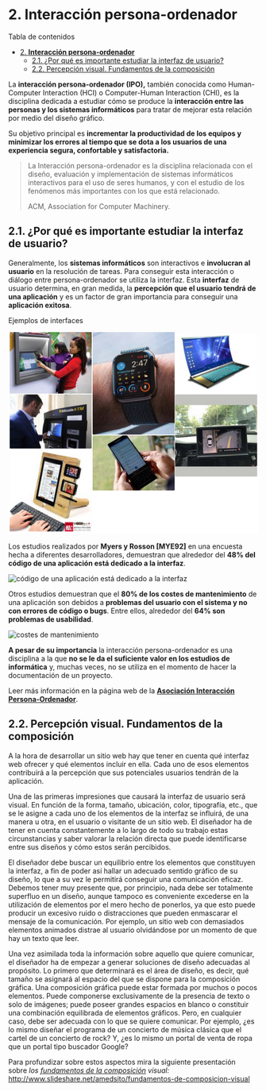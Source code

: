 # 2. **Interacción persona-ordenador**

Tabla de contenidos

- [2. **Interacción persona-ordenador**](#2-interacción-persona-ordenador)
  - [2.1. ¿Por qué es importante estudiar la interfaz de usuario?](#21-por-qué-es-importante-estudiar-la-interfaz-de-usuario)
  - [2.2. Percepción visual. Fundamentos de la composición](#22-percepción-visual-fundamentos-de-la-composición)


La **interacción persona-ordenador (IPO),** también conocida como Human-Computer Interaction (HCI) o Computer-Human Interaction (CHI), es la disciplina dedicada a estudiar cómo se produce la **interacción entre las personas y los sistemas informáticos** para tratar de mejorar esta relación por medio del diseño gráfico.

Su objetivo principal es **incrementar la productividad de los equipos y minimizar los errores al tiempo que se dota a los usuarios de una experiencia segura, confortable y satisfactoria.**

> La Interacción persona-ordenador es la disciplina relacionada con el diseño, evaluación y implementación de sistemas informáticos interactivos para el uso de seres humanos, y con el estudio de los fenómenos más importantes con los que está relacionado.
>
> ACM, Association for Computer Machinery.

## 2.1. ¿Por qué es importante estudiar la interfaz de usuario?

Generalmente, los **sistemas informáticos** son interactivos e **involucran al usuario** en la resolución de tareas. Para conseguir esta interacción o diálogo entre persona-ordenador se utiliza la interfaz. Esta **interfaz** de usuario determina, en gran medida, la **percepción que el usuario tendrá de una aplicación** y es un factor de gran importancia para conseguir una **aplicación exitosa**.

Ejemplos de interfaces

![Tiposde interfaces](img/02_interfaces.png)


Los estudios realizados por **Myers y Rosson [MYE92]** en una encuesta hecha a diferentes desarrolladores, demuestran que alrededor del **48% del código de una aplicación está dedicado a la interfaz**.

![código de una aplicación está dedicado a la interfaz](https://progress-bar.dev/48/)

Otros estudios demuestran que el **80% de los costes de mantenimiento** de una aplicación son debidos a **problemas del usuario con el sistema y no con errores de código o bugs**. Entre ellos, alrededor del **64% son problemas de usabilidad**.

![costes de mantenimiento](https://progress-bar.dev/80/)

**A pesar de su importancia** la interacción persona-ordenador es una disciplina a la que **no se le da el suficiente valor en los estudios de informática** y, muchas veces, no se utiliza en el momento de hacer la documentación de un proyecto.

Leer más información en la página web de la **[Asociación Interacción Persona-Ordenador](https://aipo.es/content/libro-aipo)**.

## 2.2. Percepción visual. Fundamentos de la composición

A la hora de desarrollar un sitio web hay que tener en cuenta qué interfaz web ofrecer y qué elementos incluir en ella. Cada uno de esos elementos contribuirá a la percepción que sus potenciales usuarios tendrán de la aplicación.

Una de las primeras impresiones que causará la interfaz de usuario será visual. En función de la forma, tamaño, ubicación, color, tipografía, etc., que se le asigne a cada uno de los elementos de la interfaz se influirá, de una manera u otra, en el usuario o visitante de un sitio web. El diseñador ha de tener en cuenta constantemente a lo largo de todo su trabajo estas circunstancias y saber valorar la relación directa que puede identificarse entre sus diseños y cómo estos serán percibidos.

El diseñador debe buscar un equilibrio entre los elementos que constituyen la interfaz, a fin de poder así hallar un adecuado sentido gráfico de su diseño, lo que a su vez le permitirá conseguir una comunicación eficaz. Debemos tener muy presente que, por principio, nada debe ser totalmente superfluo en un diseño, aunque tampoco es conveniente excederse en la utilización de elementos por el mero hecho de ponerlos, ya que esto puede producir un excesivo ruido o distracciones que pueden enmascarar el mensaje de la comunicación. Por ejemplo, un sitio web con demasiados elementos animados distrae al usuario olvidándose por un momento de que hay un texto que leer.

Una vez asimilada toda la información sobre aquello que quiere comunicar, el diseñador ha de empezar a generar soluciones de diseño adecuadas al propósito. Lo primero que determinará es el área de diseño, es decir, qué tamaño se asignará al espacio del que se dispone para la composición gráfica. Una composición gráfica puede estar formada por muchos o pocos elementos. Puede componerse exclusivamente de la presencia de texto o solo de imágenes; puede poseer grandes espacios en blanco o constituir una combinación equilibrada de elementos gráficos. Pero, en cualquier caso, debe ser adecuada con lo que se quiere comunicar. Por ejemplo, ¿es lo mismo diseñar el programa de un concierto de música clásica que el cartel de un concierto de rock? Y, ¿es lo mismo un portal de venta de ropa que un portal tipo buscador Google?

Para profundizar sobre estos aspectos mira la siguiente presentación sobre *los [fundamentos de la composición](https://srey.moodlecloud.com/mod/resource/view.php?id=37 "Fundamentos de la composición") visual:*\
<http://www.slideshare.net/amedsito/fundamentos-de-composicion-visual>